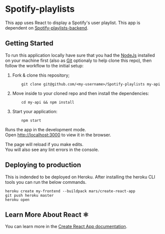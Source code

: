 # Spotify-playlists

This app uses React to display a Spotify's user playlist. This app is dependent on [Spotify-playlists-backend](https://shrtm.nu/ILJC).

## Getting Started

To run this application locally have sure that you had the [NodeJs](https://nodejs.org) installed on your machine first (also as [Git](https://git-scm.com/downloads) optionaly to help clone this repo), then follow the workflow to the initial setup:

1. Fork & clone this repository;

   ```terminal
       git clone git@github.com/<my-username>/Spotify-playlists my-api
   ```

2. Move inside to your cloned repo and then install the dependencies:

   ```terminal
       cd my-api && npm install
   ```

3. Start your application:

   ```terminal
       npm start
   ```

Runs the app in the development mode.<br />
Open [http://localhost:3000](http://localhost:3000) to view it in the browser.

The page will reload if you make edits.<br />
You will also see any lint errors in the console.

## Deploying to production

This is indended to be deployed on Heroku. After installing the heroku CLI tools you can run the below commands.

```terminal
heroku create my-frontend --buildpack mars/create-react-app
git push heroku master
heroku open
```

## Learn More About React ⚛

You can learn more in the [Create React App documentation](https://facebook.github.io/create-react-app/docs/getting-started).
